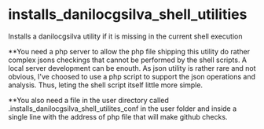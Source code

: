 # installs_danilocgsilva_shell_utilities

Installs a danilocgsilva utility if it is missing in the current shell execution

**You need a php server to allow the php file shipping this utility do rather complex jsons checkings that cannot be performed by the shell scripts. A local server development can be enouth. As json utility is rather rare and not obvious, I've choosed to use a php script to support the json operations and analysis. Thus, leting the shell script itself little more simple.

**You also need a file in the user directory called .installs_danilocgsilva_shell_utilites_conf in the user folder and inside a single line with the address of php file that will make github checks.
